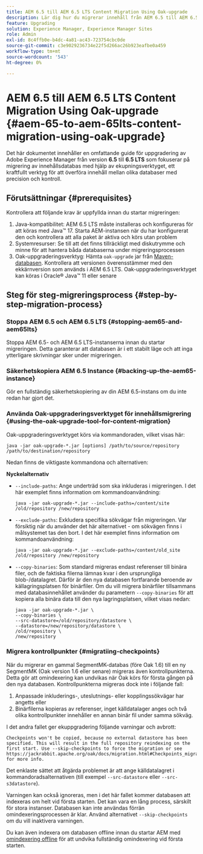 ```yaml
---
title: AEM 6.5 till AEM 6.5 LTS Content Migration Using Oak-upgrade
description: Lär dig hur du migrerar innehåll från AEM 6.5 till AEM 6.5 LTS med hjälp av ekupningsverktyget
feature: Upgrading
solution: Experience Manager, Experience Manager Sites
role: Admin
exl-id: 8c4ffb0e-b4dc-4a81-ac43-723754cbc0de
source-git-commit: c3e9029236734e22f5d266ac26b923eafbe0a459
workflow-type: tm+mt
source-wordcount: '543'
ht-degree: 0%

---
```


# AEM 6.5 till AEM 6.5 LTS Content Migration Using Oak-upgrade {#aem-65-to-aem-65lts-content-migration-using-oak-upgrade}

Det här dokumentet innehåller en omfattande guide för uppgradering av Adobe Experience Manager från version **6.5** till **6.5 LTS** som fokuserar på migrering av innehållsdatabas med hjälp av ekupningsverktyget, ett kraftfullt verktyg för att överföra innehåll mellan olika databaser med precision och kontroll.

## Förutsättningar {#prerequisites}

Kontrollera att följande krav är uppfyllda innan du startar migreringen:

1. Java-kompatibilitet: AEM 6.5 LTS måste installeras och konfigureras för att köras med Java™ 17. Starta AEM-instansen när du har konfigurerat den och kontrollera att alla paket är aktiva och körs utan problem
1. Systemresurser: Se till att det finns tillräckligt med diskutrymme och minne för att hantera båda databaserna under migreringsprocessen
1. Oak-uppgraderingsverktyg: Hämta `oak-upgrade` jar från [Maven-databasen](https://mvnrepository.com/artifact/org.apache.jackrabbit/oak-upgrade). Kontrollera att versionen överensstämmer med den ekkärnversion som används i AEM 6.5 LTS. Oak-uppgraderingsverktyget kan köras i Oracle® Java™ 11 eller senare

## Steg för steg-migreringsprocess {#step-by-step-migration-process}

### Stoppa AEM 6.5 och AEM 6.5 LTS {#stopping-aem65-and-aem65lts}

Stoppa AEM 6.5- och AEM 6.5 LTS-instanserna innan du startar migreringen. Detta garanterar att databasen är i ett stabilt läge och att inga ytterligare skrivningar sker under migreringen.

### Säkerhetskopiera AEM 6.5 Instance {#backing-up-the-aem65-instance}

Gör en fullständig säkerhetskopiering av din AEM 6.5-instans om du inte redan har gjort det.

### Använda Oak-uppgraderingsverktyget för innehållsmigrering {#using-the-oak-upgrade-tool-for-content-migration}

Oak-uppgraderingsverktyget körs via kommandoraden, vilket visas här:

```
java -jar oak-upgrade-*.jar [options] /path/to/source/repository /path/to/destination/repository 
```

Nedan finns de viktigaste kommandona och alternativen:

**Nyckelalternativ**

* `--include-paths`: Ange underträd som ska inkluderas i migreringen. I det här exemplet finns information om kommandoanvändning:

  ```
  java -jar oak-upgrade-*.jar --include-paths=/content/site /old/repository /new/repository
  ```

* `--exclude-paths`: Exkludera specifika sökvägar från migreringen. Var försiktig när du använder det här alternativet - om sökvägen finns i målsystemet tas den bort. I det här exemplet finns information om kommandoanvändning:

  ```
  java -jar oak-upgrade-*.jar --exclude-paths=/content/old_site /old/repository /new/repository 
  ```

* `--copy-binaries`: Som standard migreras endast referenser till binära filer, och de faktiska filerna lämnas kvar i den ursprungliga blob-/datalagret. Därför är den nya databasen fortfarande beroende av källagringsplatsen för binärfiler. Om du vill migrera binärfiler tillsammans med databasinnehållet använder du parametern `--copy-binaries` för att kopiera alla binära data till den nya lagringsplatsen, vilket visas nedan:

  ```
  java -jar oak-upgrade-*.jar \
  --copy-binaries \
  --src-datastore=/old/repository/datastore \
  --datastore=/new/repository/datastore \
  /old/repository \
  /new/repository 
  ```

### Migrera kontrollpunkter {#migratiing-checkpoints}

När du migrerar en gammal SegmentMK-databas (före Oak 1.6) till en ny SegmentMK (Oak version 1.6 eller senare) migreras även kontrollpunkterna. Detta gör att omindexering kan undvikas när Oak körs för första gången på den nya databasen. Kontrollpunkterna migreras dock inte i följande fall:

1. Anpassade inkluderings-, uteslutnings- eller kopplingssökvägar har angetts eller
1. Binärfilerna kopieras av referenser, inget källdatalager anges och två olika kontrollpunkter innehåller en annan binär fil under samma sökväg.

I det andra fallet ger ekuppgradering följande varningar och avbrott:

```
Checkpoints won't be copied, because no external datastore has been specified. This will result in the full repository reindexing on the first start. Use --skip-checkpoints to force the migration or see https://jackrabbit.apache.org/oak/docs/migration.html#Checkpoints_migration for more info. 
```

Det enklaste sättet att åtgärda problemet är att ange källdatalagret i kommandoradsalternativen (till exempel `--src-datastore` eller `--src-s3datastore`).

Varningen kan också ignoreras, men i det här fallet kommer databasen att indexeras om helt vid första starten. Det kan vara en lång process, särskilt för stora instanser. Databasen kan inte användas förrän omindexeringsprocessen är klar. Använd alternativet `--skip-checkpoints` om du vill inaktivera varningen.

Du kan även indexera om databasen offline innan du startar AEM med [omindexering offline](/help/sites-deploying/upgrade-offline-reindexing.md) för att undvika fullständig omindexering vid första starten.
